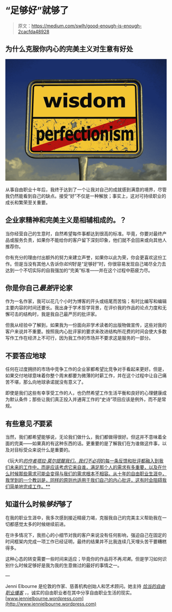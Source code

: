 # “足够好”就够了

> 原文：<https://medium.com/swlh/good-enough-is-enough-2cacfda48928>

## 为什么克服你内心的完美主义对生意有好处

![](img/54bf354fe6262533659d47e2dad673e2.png)

从事自由职业十年后，我终于达到了一个让我对自己的成就感到满意的境界，尽管我仍然能看到自己的缺点。接受“好”不仅是一种解放；事实上，这对可持续职业的成长和繁荣至关重要。

## 企业家精神和完美主义是相辅相成的。？

当你经营自己的生意时，自然希望每件事都达到很高的标准。毕竟，你要对最终产品或服务负责，如果你不能给你的客户留下深刻印象，他们就不会回来或向其他人推荐你。

你有充分的理由付出额外的努力来建立声誉，如果你以此为荣，你会更喜欢这份工作。但是当没有其他人告诉你*如何*好是“足够好”时，你很容易发现自己竭尽全力去达到一个不切实际的自我强加的“完美”标准——并在这个过程中筋疲力尽。

## **你是你自己*最差*评论家**

作为一名作家，我可以花几个小时为博客的开头或结尾而苦恼；有时比编写和编辑主要内容的时间还要长。我出身于学术哲学背景，在评价我的作品的论点力度和无懈可击的结构时，我是我自己最严厉的批评家。

但我从经验中了解到，如果我为一份面向非学术读者的出版物做宣传，这些对我的客户来说并不重要。按照我内心批评家的要求来改进结构所花费的时间会使大多数写作工作在经济上不可行，因为我工作的市场并不要求这是服务的一部分。

## **不要答应地球**

任何在过度拥挤的市场中竞争工作的企业家都希望比竞争对手看起来更好。但是，如果交付地球意味着你整个周末都要为微薄的时薪工作，并在这个过程中让自己痛苦不堪，那么向地球承诺就没有意义了。

即使是我们这些有幸享受工作的人，也仍然希望工作生活平衡和良好的心理健康成为默认条件；那些让我们真正投入并通宵工作的“史诗”项目应该是例外，而不是常规。

## **有些意见*不*要紧**

当然，我们都希望能够说，无论我们做什么，我们都做得很好。但这并不意味着全面的完美——如果真的有这种东西的话。更重要的是了解我们在为谁做这件事，以及对目标受众来说什么是重要的。

《玩大的[*的作者塔拉·莫尔提醒我们，我们不必将*的每一条反馈和批评都融入到我们未来的工作中，而是应该考虑它来自谁，满足那个人的需求有多重要，以及在什么时候那些需求可能会变得与我们的需求根本不相容。从十年的自由职业生涯中，我学到的一个教训是，同样的原则也适用于我们自己的内心批评，这有时会阻碍我们简单地完成工作。**](https://www.taramohr.com/the-playing-big-book/)

## **知道什么时候*够好*够了**

在我的职业生涯中，我多次感到接近精疲力竭，克服我自己的完美主义帮助我在一切都感觉太多的时候继续前进。

在许多情况下，我担心的小细节对我的客户来说没有任何影响，强迫自己在固定的时间框架内完成一项工作已经证明，最终的结果并不比我连续几天埋头苦干要糟糕得多。

这种心态的转变需要一些时间来适应；毕竟你的作品将不再*完美*。但是学习如何识别什么时候足够好是我为我的生意做过的最好的事情之一。

—

Jenni Elbourne 是伦敦的作家、慈善机构创始人和艺术顾问。她主持 [*恰当的自由职业播客*](http://www.properlyfreelance.podbean.com/) *，*，诚实的自由职业者在其中分享自由职业生活的现实。[www.jennielbourne.wordpress.com](http://www.jennielbourne.wordpress.com)